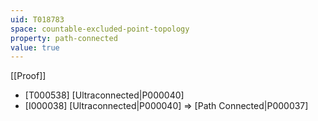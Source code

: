 ```yaml
---
uid: T018783
space: countable-excluded-point-topology
property: path-connected
value: true
---
```

[[Proof]]

* [T000538] [Ultraconnected|P000040]
* [I000038] [Ultraconnected|P000040] => [Path Connected|P000037]

